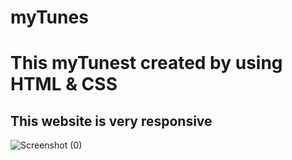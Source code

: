 # myTunes
<h1> This myTunest created by using HTML & CSS </h1>
<h2> This website is very responsive</h2>




![Screenshot (0)](https://user-images.githubusercontent.com/125564357/220182287-538a5f72-a25b-47be-8074-536c8657f684.png)

